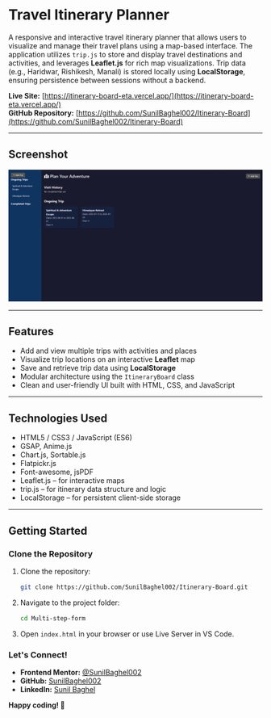 # Travel Itinerary Planner

A responsive and interactive travel itinerary planner that allows users to visualize and manage their travel plans using a map-based interface. The application utilizes `trip.js` to store and display travel destinations and activities, and leverages **Leaflet.js** for rich map visualizations. Trip data (e.g., Haridwar, Rishikesh, Manali) is stored locally using **LocalStorage**, ensuring persistence between sessions without a backend.

**Live Site:** [https://itinerary-board-eta.vercel.app/](https://itinerary-board-eta.vercel.app/)  
**GitHub Repository:** [https://github.com/SunilBaghel002/Itinerary-Board](https://github.com/SunilBaghel002/Itinerary-Board)

---

##  Screenshot

![Travel Itinerary Planner](./images/screenshot.png)

---

## Features

- Add and view multiple trips with activities and places
- Visualize trip locations on an interactive **Leaflet** map
- Save and retrieve trip data using **LocalStorage**
- Modular architecture using the `ItineraryBoard` class
- Clean and user-friendly UI built with HTML, CSS, and JavaScript

---

## Technologies Used

- HTML5 / CSS3 / JavaScript (ES6)
- GSAP, Anime.js
- Chart.js, Sortable.js
- Flatpickr.js
- Font-awesome, jsPDF
- Leaflet.js – for interactive maps
- trip.js – for itinerary data structure and logic
- LocalStorage – for persistent client-side storage

---

## Getting Started

### Clone the Repository

1. Clone the repository:
   ```sh
   git clone https://github.com/SunilBaghel002/Itinerary-Board.git
   ```
2. Navigate to the project folder:
   ```sh
   cd Multi-step-form
   ```
3. Open `index.html` in your browser or use Live Server in VS Code.

###  Let's Connect!
- **Frontend Mentor:** [@SunilBaghel002](https://www.frontendmentor.io/profile/SunilBaghel002)
- **GitHub:** [SunilBaghel002](https://github.com/SunilBaghel002)
- **LinkedIn:** [Sunil Baghel](https://www.linkedin.com/in/sunil-baghel-140a60348/)

**Happy coding! 🚀**